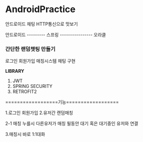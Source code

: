 # AndroidPractice
안드로이드 채팅 HTTP통신으로 맛보기

안드로이드 --------- 스프링 ---------------- 오라클

### 간단한 랜덤챗팅 만들기
로그인
회원가입 
매칭시스템
 채팅 구현

**LIBRARY**
1. JWT
2. SPRING SECURITY
3. RETROFIT2

==================기능==================

1.로그인 회원가입
2.유저간 랜덤매칭

 2-1 매칭 누를시 다른유저가 매칭 될동안 대기 혹은 대기중인 유저와 연결
	
3.매칭시 바로 1:1대화

